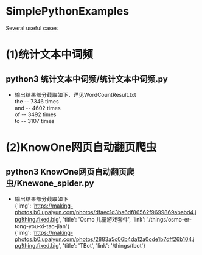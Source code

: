 # SimplePythonExamples
Several useful cases

# (1)统计文本中词频
## python3 统计文本中词频/统计文本中词频.py
  * 输出结果部分截取如下，详见WordCountResult.txt  
  the -- 7346 times  
  and -- 4602 times  
  of -- 3492 times  
  to -- 3107 times  
  
# (2)KnowOne网页自动翻页爬虫
## python3 KnowOne网页自动翻页爬虫/Knewone_spider.py
  * 输出结果部分截取如下  
  {'img': 'https://making-photos.b0.upaiyun.com/photos/dfaec1d3ba6df86562f9699869ababd4.jpg!thing.fixed.big', 'title': 'Osmo 儿童游戏套件', 'link': '/things/osmo-er-tong-you-xi-tao-jian'}  
  {'img': 'https://making-photos.b0.upaiyun.com/photos/2883a5c06b4da12a0cde1b7dff26b104.jpg!thing.fixed.big', 'title': 'TBot', 'link': '/things/tbot'}
